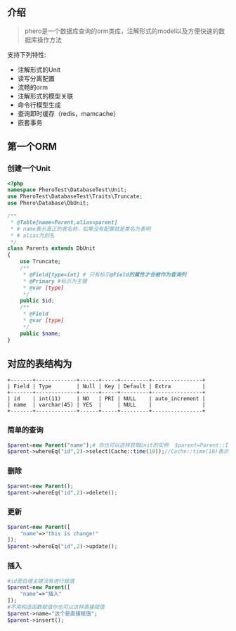 ## 介绍

>phero是一个数据库查询的orm类库，注解形式的model以及方便快速的数据库操作方法

支持下列特性:

- 注解形式的Unit
- 读写分离配置
- 流畅的orm
- 注解形式的模型关联
- 命令行模型生成
- 查询即时缓存（redis，mamcache）
- 嵌套事务

## 第一个ORM

### 创建一个Unit

```php
<?php 
namespace PheroTest\DatabaseTest\Unit;
use PheroTest\DatabaseTest\Traits\Truncate;
use Phero\Database\DbUnit;

/**
 * @Table[name=Parent,alias=parent]  
 * # name表示真正的表名称，如果没有配置就是类名为表明
 * # alias为别名
 */
class Parents extends DbUnit
{
    use Truncate;
    /**
     * @Field[type=int] # 只有标示@Field的属性才会被作为查询列
     * @Primary #标示为主键
     * @var [type]
     */
    public $id;
    /**
     * @Field
     * @var [type]
     */
    public $name;
}
```

## 对应的表结构为

```
+-------+-------------+------+-----+---------+----------------+
| Field | Type        | Null | Key | Default | Extra          |
+-------+-------------+------+-----+---------+----------------+
| id    | int(11)     | NO   | PRI | NULL    | auto_increment |
| name  | varchar(45) | YES  |     | NULL    |                |
+-------+-------------+------+-----+---------+----------------+
```

### 简单的查询

```php
$parent=new Parent("name");# 你也可以这样获取Unit的实例  $parent=Parent::Inc();
$parent->whereEq("id",2)->select(Cache::time(10));//Cache::time(10)表示缓存10秒
```

### 删除

```php
$parent=new Parent();
$parent->whereEq("id",2)->delete();
```

### 更新

```php
$parent=new Parent([
    "name"=>"this is change!"
]);
$parent->whereEq("id",2)->update();
```

### 插入

```php
#id是自增主键没有进行赋值
$parent=new Parent([
    "name"=>"插入"
]);
#不用构造函数赋值你也可以这样直接赋值
$parent->name="这个是直接赋值";
$parent->insert();
```
